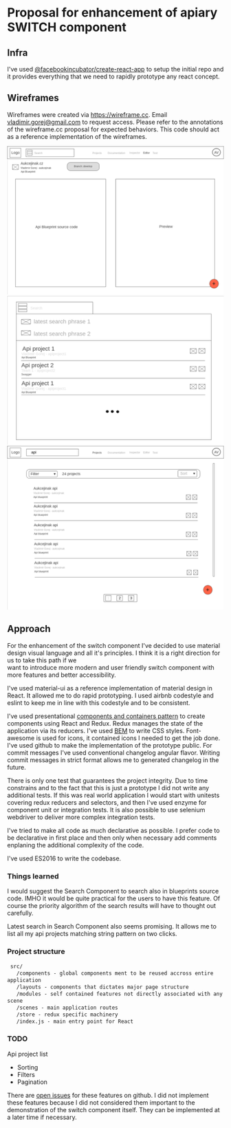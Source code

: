 # Proposal for enhancement of apiary SWITCH component

## Infra

I've used [@facebookincubator/create-react-app](https://github.com/facebookincubator/create-react-app) to setup the initial repo and it provides
everything that we need to rapidly prototype any react concept.

## Wireframes

Wireframes were created via https://wireframe.cc. Email vladimir.gorej@gmail.com to request access.
Please refer to the annotations of the wireframe.cc proposal for expected behaviors. This code
should act as a reference implementation of the wireframes.    

![Editor](public/img/1-Editor.png)
![Search-Focus](public/img/2-Search-Focus.png)
![Api-project-list](public/img/3-Api-project-list.png)

## Approach

For the enhancement of the switch component  I've decided to use material design visual language
and all it's principles. I think it is a right direction for us to take this path if we  
want to introduce more modern and user friendly switch component with more features 
and better accessibility.

I've used material-ui as a reference implementation of material design in React. 
It allowed me to do rapid prototyping. I used airbnb codestyle and eslint to keep
me in line with this codestyle and to be consistent.

I've used presentational [components and containers pattern](https://medium.com/@dan_abramov/smart-and-dumb-components-7ca2f9a7c7d0)
to create components using React and Redux. 
Redux manages the state of the application  via its reducers. I've used [BEM](http://getbem.com/introduction/)
to write CSS styles. Font-awesome is used for icons, it contained icons I needed to get the job done.
I've used github to make the implementation of the prototype public. For commit messages I've used
conventional changelog angular flavor. Writing commit messages in strict format allows me to generated
changelog in the future.

There is only one test that guarantees the project integrity. Due to time constrains and to the fact
that this is just a prototype I did not write any additional tests. If this was real world application
I would start with unitests covering redux reducers and selectors, and then I've used enzyme for component unit
or integration tests. It is also possible to use selenium webdriver to deliver more complex integration tests.

I've tried to make all code as much declarative as possible. I prefer code to be declarative in first place
and then only when necessary add comments enplaning the additional complexity of the code. 

I've used ES2016 to write the codebase.

### Things learned

I would suggest the Search Component to search also in blueprints source code. IMHO it would be quite 
practical for the users to have this feature. Of course the priority algorithm of the search results
will have to thought out carefully.

Latest search in Search Component also seems promising. It allows me to list all my api projects matching
string pattern on two clicks.

### Project structure

```
 src/
   /components - global components ment to be reused accross entire application
   /layouts - components that dictates major page structure
   /modules - self contained features not directly associated with any scene
   /scenes - main application routes
   /store - redux specific machinery
   /index.js - main entry point for React
```

### TODO

Api project list
 - Sorting
 - Filters
 - Pagination
 
There are [open issues](https://github.com/char0n/apiary-switch/issues) for these features on github.
I did not implement these features because I did not considered them important to the demonstration
of the switch component itself. They can be implemented at a later time if necessary.
